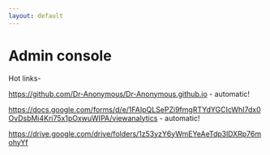 ```yaml
---
layout: default
---
```


# Admin console

Hot links-

https://github.com/Dr-Anonymous/Dr-Anonymous.github.io - automatic!

https://docs.google.com/forms/d/e/1FAIpQLSePZi9fmgRTYdYGCIcWhI7dx0OvDsbMi4Kri75x1pOxwuWIPA/viewanalytics - automatic!

https://drive.google.com/drive/folders/1z53yzY6yWmEYeAeTdp3lDXRp76mohyYf


<!--
## Posts

<ul>
  {% for post in site.posts %}
    <li>
      <a href="{{ post.url }}">{{ post.title }}</a>
      {{ post.excerpt }}
    </li>
  {% endfor %}
</ul>
-->
